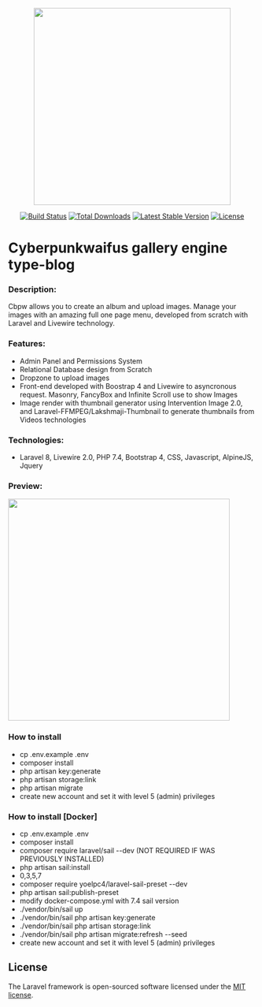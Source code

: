 <p align="center"><a href="https://laravel.com" target="_blank"><img src="https://raw.githubusercontent.com/laravel/art/master/logo-lockup/5%20SVG/2%20CMYK/1%20Full%20Color/laravel-logolockup-cmyk-red.svg" width="400"></a></p>

<p align="center">
<a href="https://travis-ci.org/laravel/framework"><img src="https://travis-ci.org/laravel/framework.svg" alt="Build Status"></a>
<a href="https://packagist.org/packages/laravel/framework"><img src="https://img.shields.io/packagist/dt/laravel/framework" alt="Total Downloads"></a>
<a href="https://packagist.org/packages/laravel/framework"><img src="https://img.shields.io/packagist/v/laravel/framework" alt="Latest Stable Version"></a>
<a href="https://packagist.org/packages/laravel/framework"><img src="https://img.shields.io/packagist/l/laravel/framework" alt="License"></a>
</p>

# Cyberpunkwaifus gallery engine type-blog
### Description: 
Cbpw allows you to create an album and upload images.
Manage your images with an amazing full one page menu, developed from scratch with Laravel and Livewire technology.

### Features:
* Admin Panel and Permissions System
* Relational Database design from Scratch
* Dropzone to upload images
* Front-end developed with Boostrap 4 and Livewire to asyncronous request. Masonry, FancyBox and Infinite Scroll use to show Images
* Image render with thumbnail generator using Intervention Image 2.0, and Laravel-FFMPEG/Lakshmaji-Thumbnail to generate thumbnails from Videos
technologies
### Technologies:
* Laravel 8, Livewire 2.0, PHP 7.4, Bootstrap 4, CSS, Javascript, AlpineJS, Jquery

### Preview:
<p> <img src="https://github.com/kuronneko/kuronneko.github.io/blob/master/assets/img/portfoliocbpw.png" width="450"> </p>

### How to install
* cp .env.example .env
* composer install
* php artisan key:generate
* php artisan storage:link
* php artisan migrate
* create new account and set it with level 5 (admin) privileges

### How to install [Docker]

* cp .env.example .env
* composer install
* composer require laravel/sail --dev (NOT REQUIRED IF WAS PREVIOUSLY INSTALLED)
* php artisan sail:install
* 0,3,5,7
* composer require yoelpc4/laravel-sail-preset --dev
* php artisan sail:publish-preset
* modify docker-compose.yml with 7.4 sail version
* ./vendor/bin/sail up
* ./vendor/bin/sail php artisan key:generate
* ./vendor/bin/sail php artisan storage:link
* ./vendor/bin/sail php artisan migrate:refresh --seed
* create new account and set it with level 5 (admin) privileges

## License
The Laravel framework is open-sourced software licensed under the [MIT license](https://opensource.org/licenses/MIT).
